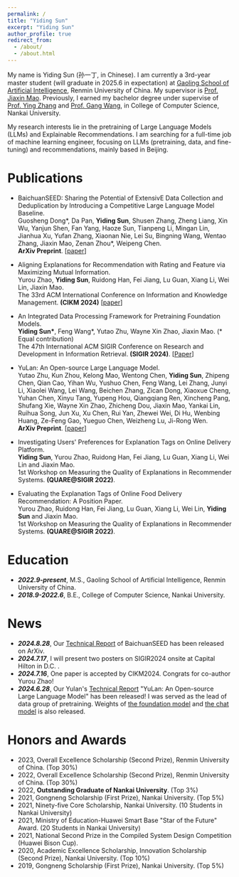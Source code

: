 ```yaml
---
permalink: /
title: "Yiding Sun"
excerpt: "Yiding Sun"
author_profile: true
redirect_from: 
  - /about/
  - /about.html
---
```


My name is Yiding Sun (孙一丁, in Chinese). I am currently a 3rd-year master student (will graduate in 2025.6 in expectation) at [Gaoling School of Artificial Intelligence](http://ai.ruc.edu.cn/), Renmin University of China. My supervisor is [Prof. Jiaxin Mao](https://sites.google.com/site/maojiaxin/). Previously, I earned my bachelor degree under supervise of [Prof. Ying Zhang](https://dbis.nankai.edu.cn/2023/0322/c12139a506904/page.htm) and [Prof. Gang Wang](https://cc.nankai.edu.cn/2021/0323/c13619a490377/page.htm), in College of Computer Science, Nankai University.

My research interests lie in the pretraining of Large Language Models (LLMs) and Explainable Recommendations. I am searching for a full-time job of machine learning engineer, focusing on LLMs (pretraining, data, and fine-tuning) and recommendations, mainly based in Beijing.

Publications
======

* BaichuanSEED: Sharing the Potential of ExtensivE Data Collection and Deduplication by Introducing a Competitive Large Language Model Baseline. \
Guosheng Dong\*, Da Pan, **Yiding Sun**, Shusen Zhang, Zheng Liang, Xin Wu, Yanjun Shen, Fan Yang, Haoze Sun, Tianpeng Li, Mingan Lin, Jianhua Xu, Yufan Zhang, Xiaonan Nie, Lei Su, Bingning Wang, Wentao Zhang, Jiaxin Mao, Zenan Zhou\*, Weipeng Chen. \
**ArXiv Preprint**. [[paper](https://arxiv.org/abs/2408.15079)]

* Aligning Explanations for Recommendation with Rating and Feature via Maximizing Mutual Information. \
Yurou Zhao, **Yiding Sun**, Ruidong Han, Fei Jiang, Lu Guan, Xiang Li, Wei Lin, Jiaxin Mao. \
The 33rd ACM International Conference on Information and Knowledge Management. **(CIKM 2024)** [[paper](https://arxiv.org/abs/2407.13274)] 

* An Integrated Data Processing Framework for Pretraining Foundation Models. \
**Yiding Sun\***, Feng Wang\*, Yutao Zhu, Wayne Xin Zhao, Jiaxin Mao. (\* Equal contribution) \
The 47th International ACM SIGIR Conference on Research and Development in Information Retrieval. **(SIGIR 2024)**. [[Paper](https://dl.acm.org/doi/abs/10.1145/3626772.3657671)]

* YuLan: An Open-source Large Language Model. \
Yutao Zhu, Kun Zhou, Kelong Mao, Wentong Chen, **Yiding Sun**, Zhipeng Chen, Qian Cao, Yihan Wu, Yushuo Chen, Feng Wang, Lei Zhang, Junyi Li, Xiaolei Wang, Lei Wang, Beichen Zhang, Zican Dong, Xiaoxue Cheng, Yuhan Chen, Xinyu Tang, Yupeng Hou, Qiangqiang Ren, Xincheng Pang, Shufang Xie, Wayne Xin Zhao, Zhicheng Dou, Jiaxin Mao, Yankai Lin, Ruihua Song, Jun Xu, Xu Chen, Rui Yan, Zhewei Wei, Di Hu, Wenbing Huang, Ze-Feng Gao, Yueguo Chen, Weizheng Lu, Ji-Rong Wen. \
**ArXiv Preprint**. [[paper](https://arxiv.org/abs/2406.19853)]


* Investigating Users' Preferences for Explanation Tags on Online Delivery Platform. \
**Yiding Sun**, Yurou Zhao, Ruidong Han, Fei Jiang, Lu Guan, Xiang Li, Wei Lin and Jiaxin Mao. \
1st Workshop on Measuring the Quality of Explanations 
in Recommender Systems. **(QUARE@SIGIR 2022)**. 

* Evaluating the Explanation Tags of Online Food Delivery Recommendation: A Position Paper. \
Yurou Zhao, Ruidong Han, Fei Jiang, Lu Guan, Xiang Li, Wei Lin, **Yiding Sun** and Jiaxin Mao. \
1st Workshop on Measuring the Quality of Explanations 
in Recommender Systems. **(QUARE@SIGIR 2022)**. 

Education
======

* ***2022.9-present***, M.S., Gaoling School of Artificial Intelligence, Renmin University of China.
* ***2018.9-2022.6***, B.E., College of Computer Science, Nankai University. 

News
======

* ***2024.8.28***, Our [Technical Report](https://arxiv.org/abs/2408.15079) of BaichuanSEED has been released on ArXiv.
* ***2024.7.17***, I will present two posters on SIGIR2024 onsite at Capital Hilton in D.C. .
* ***2024.7.16***, One paper is accepted by CIKM2024. Congrats for co-author Yurou Zhao!
* ***2024.6.28***, Our Yulan's [Technical Report](https://arxiv.org/abs/2406.19853) "YuLan: An Open-source Large Language Model" has been released! I was served as the lead of data group of pretraining. Weights of [the foundation model](https://huggingface.co/yulan-team/YuLan-Base-12b) and [the chat model](https://huggingface.co/yulan-team/YuLan-Chat-3-12b) is also released.


Honors and Awards
======
* 2023, Overall Excellence Scholarship (Second Prize), Renmin University of China. (Top 30%)
* 2022, Overall Excellence Scholarship (Second Prize), Renmin University of China. (Top 30%)
* 2022, **Outstanding Graduate of Nankai University**. (Top 3%)
* 2021, Gongneng Scholarship (First Prize), Nankai University. (Top 5%)
* 2021, Ninety-five Core Scholarship, Nankai University. (10 Students in Nankai University)
* 2021, Ministry of Education-Huawei Smart Base "Star of the Future" Award. (20 Students in Nankai University)
* 2021, National Second Prize in the Compiled System Design Competition (Huawei Bison Cup).
* 2020, Academic Excellence Scholarship, Innovation Scholarship (Second Prize), Nankai University. (Top 10%)
* 2019, Gongneng Scholarship (First Prize), Nankai University. (Top 5%)